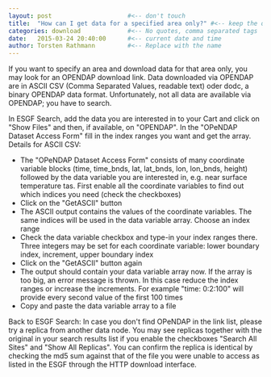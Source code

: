 ```yaml
---
layout: post                     #<-- don't touch
title:  "How can I get data for a specified area only?" #<-- keep the quotes " ... "
categories: download             #<-- No quotes, comma separated tags
date:   2015-03-24 20:40:00      #<-- current date and time
author: Torsten Rathmann         #<-- Replace with the name
---
```


If you want to specify an area and download data for that area only, you may look for an OPENDAP download link. Data downloaded via OPENDAP are in ASCII CSV (Comma Separated Values, readable text) oder dodc, a binary OPENDAP data format. Unfortunately, not all data are available via OPENDAP; you have to search.

In ESGF Search, add the data you are interested in to your Cart and click on "Show Files" and then, if available, on "OPENDAP". In the "OPeNDAP Dataset Access Form" fill in the index ranges you want and get the array. Details for ASCII CSV:

* The "OPeNDAP Dataset Access Form" consists of many coordinate variable blocks (time, time_bnds, lat, lat_bnds, lon, lon_bnds, height) followed by the data variable you are interested in, e.g. near surface temperature tas. First enable all the coordinate variables to find out which indices you need (check the checkboxes)
* Click on the "GetASCII" button
* The ASCII output contains the values of the coordinate variables. The same indices will be used in the data variable array. Choose an index range
* Check the data variable checkbox and type-in your index ranges there. Three integers may be set for each coordinate variable: lower boundary index, increment, upper boundary index
* Click on the "GetASCII" button again
* The output should contain your data variable array now. If the array is too big, an error message is thrown. In this case reduce the index ranges or increase the increments. For example "time: 0:2:100" will provide every second value of the first 100 times
* Copy and paste the data variable array to a file

Back to ESGF Search: In case you don't find OPeNDAP in the link list, please try a replica from another data node. You may see replicas together with the original in your search results list if you enable the checkboxes "Search All Sites" and "Show All Replicas". You can confirm the replica is identical by checking the md5 sum against that of the file you were unable to access as listed in the ESGF through the HTTP download interface.

